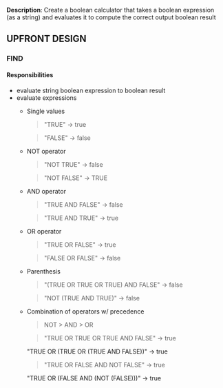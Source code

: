 **Description**: Create a boolean calculator that takes a boolean expression (as a string) and evaluates it to compute the correct output boolean result

## UPFRONT DESIGN

### FIND

#### Responsibilities
- evaluate string boolean expression to boolean result
- evaluate expressions
    - Single values
        > "TRUE" -> true

        > "FALSE" -> false
    - NOT operator
        > "NOT TRUE" -> false

        > "NOT FALSE" -> TRUE
    - AND operator
        > "TRUE AND FALSE" -> false

        > "TRUE AND TRUE" -> true
    - OR operator
        > "TRUE OR FALSE" -> true

        > "FALSE OR FALSE" -> false
    - Parenthesis
        > "(TRUE OR TRUE OR TRUE) AND FALSE" -> false

        > "NOT (TRUE AND TRUE)" -> false
    - Combination of operators w/ precedence
        > NOT > AND > OR

        > "TRUE OR TRUE OR TRUE AND FALSE" -> true
        
        "TRUE OR (TRUE OR (TRUE AND FALSE))" -> true

        > "TRUE OR FALSE AND NOT FALSE" -> true
        
        "TRUE OR (FALSE AND (NOT (FALSE)))" -> true


    